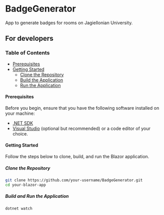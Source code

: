 # BadgeGenerator

App to generate badges for rooms on Jagiellonian University.

## For developers
### Table of Contents

- [Prerequisites](#prerequisites)
- [Getting Started](#getting-started)
  - [Clone the Repository](#clone-the-repository)
  - [Build the Application](#build-the-application)
  - [Run the Application](#run-the-application)

#### Prerequisites

Before you begin, ensure that you have the following software installed on your machine:

- [.NET SDK](https://dotnet.microsoft.com/download)
- [Visual Studio](https://visualstudio.microsoft.com/) (optional but recommended) or a code editor of your choice.

#### Getting Started

Follow the steps below to clone, build, and run the Blazor application.

##### Clone the Repository

```bash
git clone https://github.com/your-username/BadgeGenerator.git
cd your-blazor-app
```

##### Build and Run the Application

```bash
dotnet watch
```
